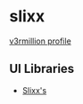# slixx
[v3rmillion profile](https://v3rmillion.net/showthread.php?tid=1174406)

## UI Libraries
- [Slixx's](../categories/others/README.md#slixxshttpsv3rmillionnetshowthreadphptid1174406)